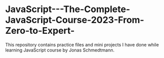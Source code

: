 # JavaScript---The-Complete-JavaScript-Course-2023-From-Zero-to-Expert-
This repository contains practice files and mini projects I have done while learning JavaScript course by Jonas Schmedtmann.
